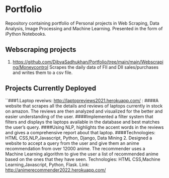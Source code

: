 # Portfolio
Repository containing portfolio of Personal projects in Web Scraping, Data Analysis, Image Processing and Machine Learning. Presented in the form of iPython Notebooks. 
## Webscraping projects
  1. https://github.com/DibyaSadhukhan/Portfolio/tree/main/main/Webscraping/Moneycontrol 
     Scrapes the daily data of FII and DII sales/purchases and writes them to a csv file.
## Projects Currently Deployed
``###1.Laptop reveiws: http://laptopreviews2021.herokuapp.com/ :
      ####A website that scrapes all the details and reviews of laptops currently in stock on amazon. The reviews are then analyzed and visualized for the            better and easier understanding of the user.
      ####Implemented a filter system that filters and displays the laptops available in the database and best matches the user’s query. 
      ####Using NLP, highlights the accent words in the reviews and gives a comprehensive report about that laptop.
	    ####Technologies:	HTML CSS,NLP,Javascript, Python, Django, Data Mining
  2. Designed a website to accept a query from the user and give them an anime recommendation from over 12000 anime. 
      The recommender uses a Machine Learning algorithm  to give the user a list of recommended anime based on the ones that they have seen.
	    Technologies:	HTML CSS,Machine Learning,Javascript, Python, Flask.
      Link:		 http://animerecommender2022.herokuapp.com/

  
